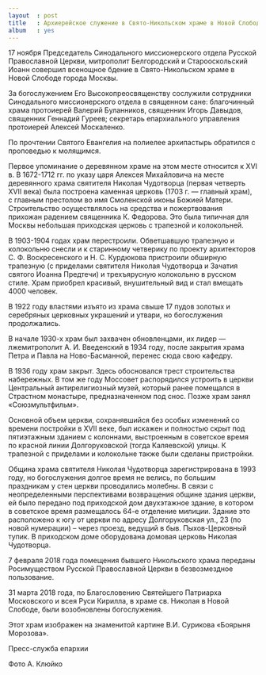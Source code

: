 ```yaml
---
layout  : post
title   : Архиерейское служение в Свято-Никольском храме в Новой Слободе
album   : yes
---
```

17 ноября Председатель Синодального миссионерского отдела Русской Православной Церкви, митрополит Белгородский и Старооскольский Иоанн совершил всенощное бдение в Свято-Никольском храме в Новой Слободе города Москвы.

За богослужением Его Высокопреосвященству сослужили сотрудники Синодального миссионерского отдела в священном сане: благочинный храма протоиерей Валерий Буланников, священник Игорь Давыдов, священник Геннадий Гуреев; секретарь епархиального управления протоиерей Алексей Москаленко.

По прочтении Святого Евангелия на полиелее архипастырь обратился с проповедью к молящимся.


Первое упоминание о деревянном храме на этом месте относится к XVI в. В 1672-1712 гг. по указу царя Алексея Михайловича на месте деревянного храма святителя Николая Чудотворца (первая четверть XVII века) была построена каменная церковь (1703 г. — главный храм), с главным престолом во имя Смоленской иконы Божией Матери. Строительство осуществлялось на средства и пожертвования прихожан радением священника К. Федорова. Это была типичная для Москвы небольшая приходская церковь с трапезной и колокольней.

В 1903-1904 годах храм перестроили. Обветшавшую трапезную и колокольню снесли и к старинному четверику по проекту архитекторов С. Ф. Воскресенского и Н. С. Курдюкова пристроили обширную трапезную (с приделами святителя Николая Чудотворца и Зачатия святого Иоанна Предтечи) и трехъярусную колокольню в русском стиле. Храм приобрел красивый, внушительный вид и стал вмещать 4000 человек.

 В 1922 году властями изъято из храма свыше 17 пудов золотых и серебряных церковных украшений и утвари, но богослужения продолжались.

В начале 1930-х храм был захвачен обновленцами, их лидер — лжемитрополит А. И. Введенский в 1934 году, после закрытия храма Петра и Павла на Ново-Басманной, перенес сюда свою кафедру.

В 1936 году храм закрыт. Здесь обосновался трест строительства набережных. В том же году Моссовет распорядился устроить в церкви Центральный антирелигиозный музей, который ранее помещался в Страстном монастыре, предназначенном под снос. Позже храм занял «Союзмультфильм».

Основной объем церкви, сохранявшийся без особых изменений со времени постройки в XVII веке, был искажен и полностью скрыт под пятиэтажным зданием с колоннами, выстроенным в советское время по красной линии Долгоруковской (тогда Каляевской) улицы. К трапезной с приделами и колокольне также были сделаны пристройки.

Община храма святителя Николая Чудотворца зарегистрирована в 1993 году, но богослужения долгое время не велись, по большим праздникам у стен церкви проводились молебны. В связи с неопределенными перспективами возвращения общине здания церкви, ей было передано под приходской дом двухэтажное здание, в котором в советское время размещалось 64-е отделение милиции. Здание это расположено к югу от церкви по адресу Долгоруковская ул., 23 (по новой нумерации) – через проезд, ведущий в быв. Пыхов-Церковный тупик. В приходском доме оборудована домовая церковь Николая Чудотворца.

7 февраля 2018 года помещения бывшего Никольского храма переданы Росимуществом Русской Православной Церкви в безвозмездное пользование.

31 марта 2018 года, по Благословению Святейшего Патриарха Московского и всея Руси Кирилла, в храме св. Николая в Новой Слободе, были возобновлены богослужения.

Этот храм изображен на знаменитой картине В.И. Сурикова «Боярыня Морозова».

Пресс-служба епархии

Фото А. Клюйко
